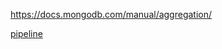 

https://docs.mongodb.com/manual/aggregation/

[pipeline](https://docs.mongodb.com/manual/_images/aggregation-pipeline.bakedsvg.svg)
